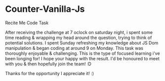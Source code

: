 # Counter-Vanilla-Js
Recite Me Code Task

After receiving the challenge at 7 oclock on saturday night, i spent some time reading & wrapping my head around the question, trying to think of potential solutions. I spent Sunday refreshing my knowledge about JS Dom manipulation & began coding at around 9 on Monday. This task was thoroughly enjoyable & challenging. This is the type of focused learning i've been longing for! I hope your happy with the result. I'd be honoured to meet with you & then hopefully join the team! :D 


Thanks for the opportunity I appreciate it! :) 
